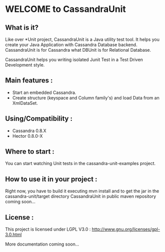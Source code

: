 WELCOME to CassandraUnit
========================


What is it?
-----------

Like over *Unit project, CassandraUnit is a Java utility test tool.
It helps you create your Java Application with Cassandra Database backend.
CassandraUnit is for Cassandra what DBUnit is for Relational Database.

CassandraUnit helps you writing isolated Junit Test in a Test Driven Development style.

Main features :
---------------
- Start an embedded Cassandra.
- Create structure (keyspace and Column family's) and load Data from an XmlDataSet.

Using/Compatibility :
---------------
- Cassandra 0.8.X
- Hector 0.8.0-X

Where to start :
----------------
You can start watching Unit tests in the cassandra-unit-examples project.

How to use it in your project :
----------------
Right now, you have to build it executing mvn install and to get the jar in the cassandra-unit/target directory
CassandraUnit in public maven repository coming soon...


License :
---------
This project is licensed under LGPL V3.0 :
http://www.gnu.org/licenses/gpl-3.0.html


More documentation coming soon...
